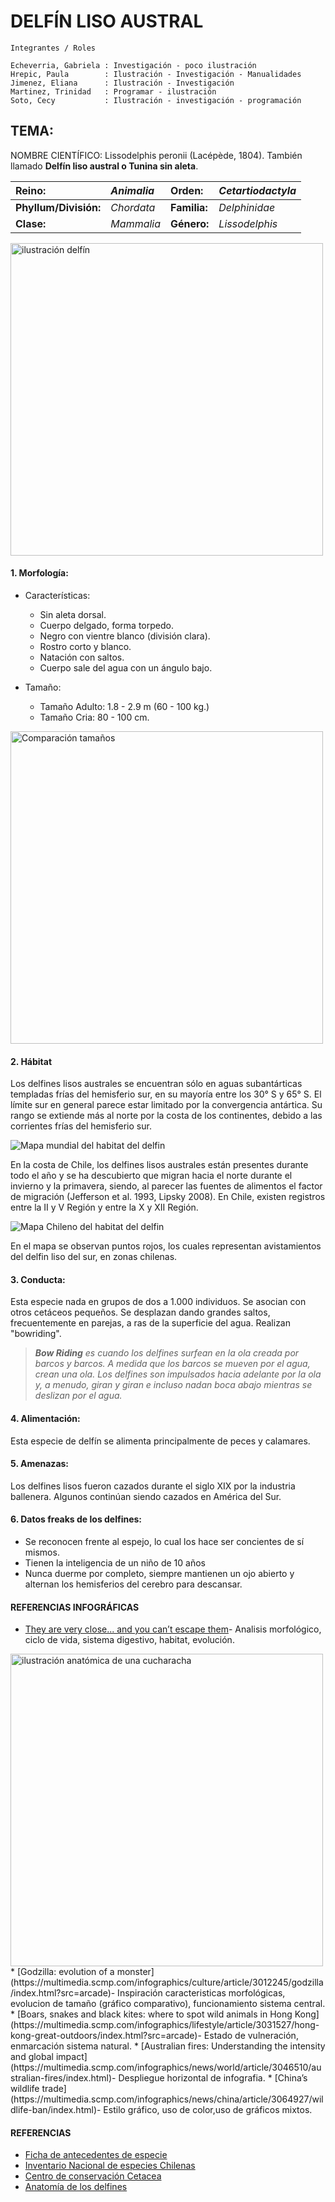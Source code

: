 DELFÍN LISO AUSTRAL
======

~~~
Integrantes / Roles

Echeverria, Gabriela : Investigación - poco ilustración
Hrepic, Paula        : Ilustración - Investigación - Manualidades
Jimenez, Eliana      : Ilustración - Investigación
Martinez, Trinidad   : Programar - ilustración
Soto, Cecy           : Ilustración - investigación - programación
~~~

## TEMA:

NOMBRE CIENTÍFICO: Lissodelphis peronii (Lacépède, 1804). También llamado **Delfín liso austral o Tunina sin aleta**.
               
| Reino:      | *Animalia*         | Orden:  | *Cetartiodactyla* |
| :------------- |:-----| :-----|:------------------|
| **Phyllum/División:**     | *Chordata* | **Familia:** |  *Delphinidae*     |
| **Clase:**     |  *Mammalia*      |   **Género:** |  *Lissodelphis*    |
 
<img src="img/d_liso_grande.png" alt="ilustración delfín " width="500"  high="auto"/>

#### 1. Morfología:
 
* Características:

     * Sin aleta dorsal.
     * Cuerpo delgado, forma torpedo.
     * Negro con vientre blanco (división clara).
     * Rostro corto y blanco.
     * Natación con saltos.
     * Cuerpo sale del agua con un ángulo bajo.
     
* Tamaño:
     * Tamaño Adulto: 1.8 - 2.9 m (60 - 100 kg.)
     * Tamaño Cria: 80 - 100 cm.
     
<img src="img/tamaño.png" alt="Comparación tamaños " width="500"/>

 #### 2. Hábitat 
Los delfines lisos australes se encuentran sólo en aguas subantárticas templadas frías del hemisferio sur, en su mayoría entre los 30° S y 65° S. El límite sur
en general parece estar limitado por la convergencia antártica. Su rango se extiende más al norte por
la costa de los continentes, debido a las corrientes frías del hemisferio sur.

![Mapa mundial del habitat del delfin](img/Mapa.png)

En la costa de Chile, los delfines lisos australes están
presentes durante todo el año y se ha descubierto que migran hacia el norte durante el invierno y la
primavera, siendo, al parecer las fuentes de alimentos el factor de migración (Jefferson et al. 1993,
Lipsky 2008). En Chile, existen registros entre la II y V Región y entre la X y XII Región. 

![Mapa Chileno del habitat del delfin](img/habitat-delfin.JPG) 

En el mapa se observan puntos rojos, los cuales representan avistamientos del delfin liso del sur, en zonas chilenas.


 #### 3. Conducta: 
Esta especie nada en grupos de dos a 1.000 individuos. Se asocian con otros cetáceos pequeños. Se desplazan dando grandes saltos, frecuentemente en parejas, a ras de la superficie del agua. Realizan "bowriding".

> _**Bow Riding** es cuando los delfines surfean en la ola creada por barcos y barcos. A medida que los barcos se mueven por el agua, crean una ola. Los delfines son impulsados ​​hacia adelante por la ola y, a menudo, giran y giran e incluso nadan boca abajo mientras se deslizan por el agua._

 #### 4. Alimentación:
Esta especie de delfín se alimenta principalmente de peces y calamares. 

 #### 5. Amenazas:
Los delfines lisos fueron cazados durante el siglo XIX por la industria ballenera. Algunos continúan siendo cazados en América del Sur.

 #### 6. Datos freaks de los delfines:
 - Se reconocen frente al espejo, lo cual los hace ser concientes de sí mismos.
 - Tienen la inteligencia de un niño de 10 años
 - Nunca duerme por completo, siempre mantienen un ojo abierto y alternan los hemisferios del cerebro para descansar.


#### REFERENCIAS INFOGRÁFICAS
* [They are very close... and you can’t escape them](https://multimedia.scmp.com/culture/article/cockroaches/)- Analisis morfológico, ciclo de vida, sistema digestivo, habitat, evolución.
<img src="img/Analisis-morfologico-2.png" alt="ilustración anatómica de una cucharacha " width="500"  high="auto"/>
* [Godzilla: evolution of a monster](https://multimedia.scmp.com/infographics/culture/article/3012245/godzilla/index.html?src=arcade)- Inspiración caracteristicas morfológicas, evolucion de tamaño (gráfico comparativo), funcionamiento sistema central.
* [Boars, snakes and black kites: where to spot wild animals in Hong Kong](https://multimedia.scmp.com/infographics/lifestyle/article/3031527/hong-kong-great-outdoors/index.html?src=arcade)- Estado de vulneración, enmarcación sistema natural.
* [Australian fires: Understanding the intensity and global impact](https://multimedia.scmp.com/infographics/news/world/article/3046510/australian-fires/index.html)- Despliegue horizontal de infografia.
* [China’s wildlife trade](https://multimedia.scmp.com/infographics/news/china/article/3064927/wildlife-ban/index.html)- Estilo gráfico, uso de color,uso de gráficos mixtos.

#### REFERENCIAS
* [Ficha de antecedentes de especie](http://www.mma.gob.cl/clasificacionespecies/fichas13proceso/fichas_PAC_13RCE/Lissodelphis_peronii_PAC_13RCE.pdf)
* [Inventario Nacional de especies Chilenas](http://especies.mma.gob.cl/CNMWeb/Web/WebCiudadana/ficha_indepen.aspx?EspecieId=3933&Version=1)
* [Centro de conservación Cetacea](https://ccc-chile.org/cetaceos/delfin-liso/)
* [Anatomía de los delfines](https://www-sciencedirect-com.pucdechile.idm.oclc.org/book/9780124072299/anatomy-of-dolphins)

